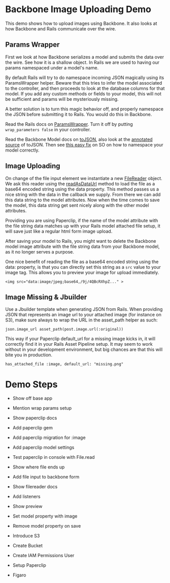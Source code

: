 # Backbone Image Uploading Demo

This demo shows how to upload images using Backbone. It also looks at how Backbone and Rails communicate over the wire.

## Params Wrapper

First we look at how Backbone serializes a model and submits the data over the wire. See how it is a shallow object. In Rails we are used to having our params namespaced under a model's name.

By default Rails will try to do namespace incoming JSON magically using its ParamsWrapper helper. Beware that this tries to infer the model associated to the controller, and then proceeds to look at the database columns for that model. If you add any custom methods or fields to your model, this will not be sufficient and params will be mysteriously missing.

A better solution is to turn this magic behavior off, and properly namespace the JSON before submitting it to Rails. You would do this in Backbone.

Read the Rails docs on [ParamsWrapper](http://api.rubyonrails.org/classes/ActionController/ParamsWrapper.html). Turn it off by putting `wrap_parameters false` in your controller.

Read the Backbone Model docs on [toJSON](http://backbonejs.org/#Model-toJSON), also look at the [annotated source](http://backbonejs.org/docs/backbone.html#section-41) of toJSON. Then see [this easy fix](http://stackoverflow.com/a/6272371) on SO on how to namespace your model correctly.

## Image Uploading

On change of the file input element we instantiate a new [FileReader](https://developer.mozilla.org/en-US/docs/Web/API/FileReader) object. We ask this reader using the [readAsDataUrl](https://developer.mozilla.org/en-US/docs/Web/API/FileReader.readAsDataURL) method to load the file as a base64 encoded string using the data property. This method passes us a nice string with the data in the callback we supply. From there we can add this data string to the model attributes. Now when the time comes to save the model, this data string get sent nicely along with the other model attributes.

Providing you are using Paperclip, if the name of the model attribute with the file string data matches up with your Rails model attached file setup, it will save just like a regular html form image upload.

After saving your model to Rails, you might want to delete the Backbone model image attribute with the file string data from your Backbone model, as it no longer serves a purpose.

One nice benefit of reading the file as a base64 encoded string using the data: property, is that you can directly set this string as a `src` value to your image tag. This allows you to preview your image for upload immediately.

`<img src="data:image/jpeg;base64,/9j/4QBcRXhpZ..." >`

## Image Missing & Jbuilder

Use a Jbuilder template when generating JSON from Rails. When providing JSON that represents an image url to your attached image (for instance on S3), make sure always to wrap the URL in the asset_path helper as such:

`json.image_url asset_path(post.image.url(:original))`

This way if your Paperclip default_url for a missing image kicks in, it will correctly find it in your Rails Asset Pipeline setup. It may seem to work without in your development environment, but big chances are that this will bite you in production.

`has_attached_file :image, default_url: "missing.png"`


# Demo Steps
- Show off base app
- Mention wrap params setup

- Show paperclip docs
- Add paperclip gem
- Add paperclip migration for :image
- Add paperclip model settings
- Test paperclip in console with File.read
- Show where file ends up

- Add file input to backbone form
- Show filereader docs
- Add listeners
- Show preview
- Set model property with image
- Remove model property on save

- Introduce S3
- Create Bucket
- Create IAM Permissions User
- Setup Paperclip
- Figaro

